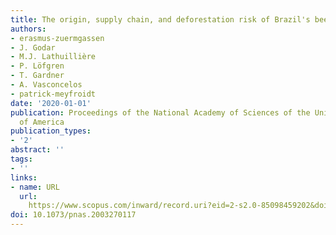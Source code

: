 ```yaml
---
title: The origin, supply chain, and deforestation risk of Brazil's beef exports
authors:
- erasmus-zuermgassen
- J. Godar
- M.J. Lathuillière
- P. Löfgren
- T. Gardner
- A. Vasconcelos
- patrick-meyfroidt
date: '2020-01-01'
publication: Proceedings of the National Academy of Sciences of the United States
  of America
publication_types:
- '2'
abstract: ''
tags:
- ''
links:
- name: URL
  url: 
    https://www.scopus.com/inward/record.uri?eid=2-s2.0-85098459202&doi=10.1073%2fpnas.2003270117&partnerID=40&md5=5b8d3c80345a48fc64129812fd7ce03d
doi: 10.1073/pnas.2003270117
---
```

